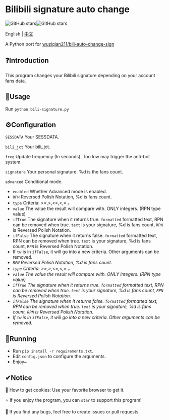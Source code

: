 # Bilibili signature auto change

![GitHub stars](https://img.shields.io/github/stars/ThebestkillerTBK/bili-signature?style=flat)![GitHub stars](https://img.shields.io/github/forks/ThebestkillerTBK/bili-signature?style=flat)

English | [中文](README-zh.md)

A Python port for [wuziqian211/bili-auto-change-sign](https://github.com/wuziqian211/bili-auto-change-sign)

## ❓Introduction

This program changes your Bilibili signature depending on your account fans data.

## 🚀Usage

Run ``python bili-signature.py``

## ⚙Configuration

``SESSDATA`` Your SESSDATA.

``bili_jct`` Your bili_jct.

``freq`` Update frequency (In seconds). Too low may trigger the anti-bot system.

``signature`` Your personal signature. %d is the fans count.

``advanced`` Conditional mode.

* ``enabled`` Whether Advanced mode is enabled.
* ``RPN`` Reversed Polish Notation, %d is fans count.
* ``type`` Criteria: >=,>,<=,<,= 。
* ``value`` The value the result will compare with. ONLY integers. (RPN type value)
* ``ifTrue`` The signature when it returns true. ``formatted`` formatted text, RPN can be removed when true. ``text`` is your signature, %d is fans count, ``RPN`` is Reversed Polish Notation.
* ``ifFalse`` The signature when it returns false. ``formatted`` formatted text, RPN can be removed when true. ``text`` is your signature, %d is fans count, ``RPN`` is Reversed Polish Notation.
* If ``tw`` is in ``ifFalse``, it will go into a new criteria. Other arguments can be removed.
* *``RPN`` Reversed Polish Notation, %d is fans count.*
* *``type`` Criteria: >=,>,<=,<,= 。*
* *``value`` The value the result will compare with. ONLY integers. (RPN type value)*
* *``ifTrue`` The signature when it returns true. ``formatted`` formatted text, RPN can be removed when true. ``text`` is your signature, %d is fans count, ``RPN`` is Reversed Polish Notation.*
* *``ifFalse`` The signature when it returns false. ``formatted`` formatted text, RPN can be removed when true. ``text`` is your signature, %d is fans count, ``RPN`` is Reversed Polish Notation.*
* *If ``tw`` is in ``ifFalse``, it will go into a new criteria. Other arguments can be removed.*

## 🚗Running

* Run ``pip install -r requirements.txt``.
* Edit ``config.json`` to configure the arguments.
* Enjoy~

## ✔Notice

🍪 How to get cookies: Use your favorite browser to get it.

⭐ If you enjoy the program, you can  ``star`` to support this program!

🐛 If you find any bugs, feel free to create issues or pull requests.
